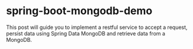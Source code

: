 # spring-boot-mongodb-demo
This post will guide you to implement a restful service to accept a request, persist data using Spring Data MongoDB and retrieve data from a MongoDB.
